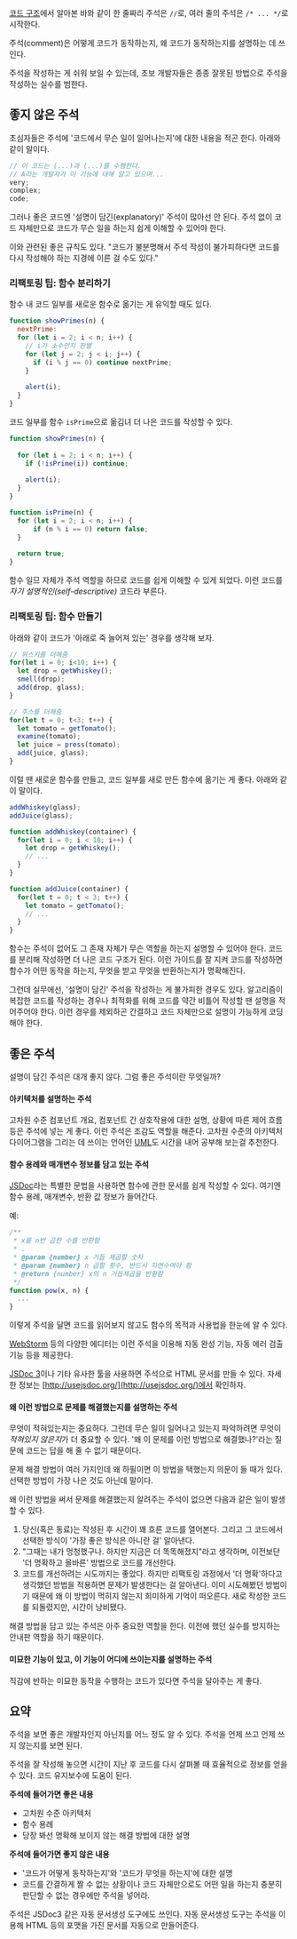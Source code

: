 [코드 구조](https://ko.javascript.info/structure)에서 알아본 바와 같이 한 줄짜리 주석은 `//`로, 여러 줄의 주석은 `/* ... */`로 시작한다.

주석(comment)은 어떻게 코드가 동작하는지, 왜 코드가 동작하는지를 설명하는 데 쓰인다.

주석을 작성하는 게 쉬워 보일 수 있는데, 초보 개발자들은 종종 잘못된 방법으로 주석을 작성하는 실수를 범한다.

## 좋지 않은 주석

초심자들은 주석에 '코드에서 무슨 일이 일어나는지'에 대한 내용을 적곤 한다. 아래와 같이 말이다.

```js
// 이 코드는 (...)과 (...)를 수행한다.
// A라는 개발자가 이 기능에 대해 알고 있으며...
very;
complex;
code;
```

그러나 좋은 코드엔 '설명이 담긴(explanatory)' 주석이 많아선 안 된다. 주석 없이 코드 자체만으로 코드가 무슨 일을 하는지 쉽게 이해할 수 있어야 한다.

이와 관련된 좋은 규칙도 있다. "코드가 불분명해서 주석 작성이 불가피하다면 코드를 다시 작성해야 하는 지경에 이른 걸 수도 있다."

### 리팩토링 팁: 함수 분리하기

함수 내 코드 일부를 새로운 함수로 옮기는 게 유익할 때도 있다.

```js
function showPrimes(n) {
  nextPrime:
  for (let i = 2; i < n; i++) {
    // i가 소수인지 판별
    for (let j = 2; j < i; j++) {
      if (i % j == 0) continue nextPrime;
    }
    
    alert(i);
  }
}
```

코드 일부를 함수 `isPrime`으로 옮김녀 더 나은 코드를 작성할 수 있다.

```js
function showPrimes(n) {
  
  for (let i = 2; i < n; i++) {
    if (!isPrime(i)) continue;
    
    alert(i);
  }
}

function isPrime(n) {
  for (let i = 2; i < n; i++) {
	  if (n % i == 0) return false;
  }
  
  return true;
}
```

함수 일므 자체가 주석 역할을 하므로 코드를 쉽게 이해할 수 있게 되었다. 이런 코드를 *자기 설명적인(self-descriptive)* 코드라 부른다.

### 리팩토링 팁: 함수 만들기

아래와 같이 코드가 '아래로 죽 늘어져 있는' 경우를 생각해 보자.

```js
// 위스키를 더해줌
for(let i = 0; i<10; i++) {
  let drop = getWhiskey();
  smell(drop);
  add(drop, glass);
}

// 주스를 더해줌
for(let t = 0; t<3; t++) {
  let tomato = getTomato();
  examine(tomato);
  let juice = press(tomato);
  add(juice, glass);
}
```

이럴 땐 새로운 함수를 만들고, 코드 일부를 새로 만든 함수에 옮기는 게 좋다. 아래와 같이 말이다.

```js
addWhiskey(glass);
addJuice(glass);

function addWhiskey(container) {
  for(let i = 0; i < 10; i++) {
    let drop = getWhiskey();
    // ...
  }
}

function addJuice(container) {
  for(let t = 0; t < 3; t++) {
    let tomato = getTomato();
    // ...
  }
}
```

함수는 주석이 없어도 그 존재 자체가 무슨 역할을 하는지 설명할 수 있어야 한다. 코드를 분리해 작성하면 더 나은 코드 구조가 된다. 이런 가이드를 잘 지켜 코드를 작성하면 함수가 어떤 동작을 하는지, 무엇을 받고 무엇을 반환하는지가 명확해진다.

그런데 실무에선, '설명이 담긴' 주석을 작성하는 게 불가피한 경우도 있다. 알고리즘이 복잡한 코드를 작성하는 경우나 최적화를 위해 코드를 약간 비틀어 작성할 땐 설명을 적어주어야 한다. 이런 경우를 제외하곤 간결하고 코드 자체만으로 설명이 가능하게 코딩해야 한다.

## 좋은 주석
설명이 담긴 주석은 대개 좋지 않다. 그럼 좋은 주석이란 무엇일까?

#### **아키텍처를 설명하는 주석**

고차원 수준 컴포넌트 개요, 컴포넌트 간 상호작용에 대한 설명, 상황에 따른 제어 흐름 등은 주석에 넣는 게 좋다. 이런 주석은 조감도 역할을 해준다. 고차원 수준의 아키텍처 다이어그램을 그리는 데 쓰이는 언어인 [UML](http://wikipedia.org/wiki/Unified_Modeling_Language)도 시간을 내어 공부해 보는걸 추천한다.

#### **함수 용례와 매개변수 정보를 담고 있는 주석**

[JSDoc](http://en.wikipedia.org/wiki/JSDoc)라는 특별한 문법을 사용하면 함수에 관한 문서를 쉽게 작성할 수 있다. 여기엔 함수 용례, 매개변수, 반환 값 정보가 들어간다.

예:
```js
/**
 * x를 n번 곱한 수를 반환함
 * .
 * @param {number} x 거듭 제곱할 숫자
 * @param {number} n 곱할 횟수, 반드시 자연수여야 함
 * @return {number} x의 n 거듭제곱을 반환함
 */
function pow(x, n) {
  ...
}
```

이렇게 주석을 달면 코드를 읽어보지 않고도 함수의 목적과 사용법을 한눈에 알 수 있다. 

[WebStorm](https://www.jetbrains.com/webstorm/) 등의 다양한 에디터는 이런 주석을 이용해 자동 완성 기능, 자동 에러 검출 기능 등을 제공한다.

[JSDoc 3](https://github.com/jsdoc3/jsdoc)이나 기타 유사한 툴을 사용하면 주석으로 HTML 문서를 만들 수 있다. 자세한 정보는 [http://usejsdoc.org/](http://usejsdoc.org/)에서 확인하자.

#### **왜 이런 방법으로 문제를 해결했는지를 설명하는 주석**

무엇이 적혀있는지는 중요하다. 그런데 무슨 일이 일어나고 있는지 파악하려면 무엇이 *적혀있지 않은지*가 더 중요할 수 있다. '왜 이 문제를 이런 방법으로 해결했나?'라는 질문에 코드는 답을 해 줄 수 없기 때문이다.

문제 해결 방법이 여러 가지인데 왜 하필이면 이 방법을 택했는지 의문이 들 때가 있다. 선택한 방법이 가장 나은 것도 아닌데 말이다.

왜 이런 방법을 써서 문제를 해결했는지 알려주는 주석이 없으면 다음과 같은 일이 발생할 수 있다.

1. 당신(혹은 동료)는 작성된 후 시간이 꽤 흐른 코드를 열어본다. 그리고 그 코드에서 선택한 방식이 '가장 좋은 방식은 아니란 걸' 알아낸다.
2. "그때는 내가 멍청했구나. 하지만 지금은 더 똑똑해졌지"라고 생각하며, 이전보단 '더 명확하고 올바른' 방법으로 코드를 개선한다.
3. 코드를 개선하려는 시도까지는 좋았다. 하지만 리팩토링 과정에서 '더 명확'하다고 생각했던 방법을 적용하면 문제가 발생한다는 걸 알아낸다. 이미 시도해봤던 방법이기 때문에 왜 이 방법이 먹히지 않는지 희미하게 기억이 떠오른다. 새로 작성한 코드를 되돌렸지만, 시간이 낭비됐다.

해결 방법을 담고 있는 주석은 아주 중요한 역할을 한다. 이전에 했던 실수를 방지하는 안내판 역할을 하기 때문이다.

#### **미묘한 기능이 있고, 이 기능이 어디에 쓰이는지를 설명하는 주석**

직감에 반하는 미묘한 동작을 수행하는 코드가 있다면 주석을 달아주는 게 좋다.

## 요약

주석을 보면 좋은 개발자인지 아닌지를 어느 정도 알 수 있다. 주석을 언제 쓰고 언제 쓰지 않는지를 보면 된다.

주석을 잘 작성해 놓으면 시간이 지난 후 코드를 다시 살펴볼 때 효율적으로 정보를 얻을 수 있다. 코드 유지보수에 도움이 된다.

**주석에 들어가면 좋은 내용**
- 고차원 수준 아키텍처
- 함수 용례
- 당장 봐선 명확해 보이지 않는 해결 방법에 대한 설명

**주석에 들어가면 좋지 않은 내용**
- '코드가 어떻게 동작하는지'와 '코드가 무엇을 하는지'에 대한 설명
- 코드를 간결하게 짤 수 없는 상황이나 코드 자체만으로도 어떤 일을 하는지 충분히 판단할 수 없는 경우에만 주석을 넣어라.

주석은 JSDoc3 같은 자동 문서생성 도구에도 쓰인다. 자동 문서생성 도구는 주석을 이용해 HTML 등의 포맷을 가진 문서를 자동으로 만들어준다.